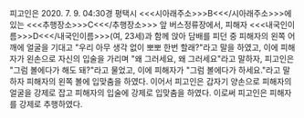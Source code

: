 피고인은 2020. 7. 9. 04:30경 평택시 <<<시아래주소>>>B<<</시아래주소>>>에 있는 <<<추행장소>>>C<<</추행장소>>> 앞 버스정류장에서, 피해자 <<<내국인이름>>>D<<</내국인이름>>>(여, 23세)과 함께 앉아 담배를 피던 중 피해자의 왼쪽 어깨에 얼굴을 기대고 "우리 아무 생각 없이 뽀뽀 한번 할래?"라고 말을 하였고, 이에 피해자가 왼손으로 자신의 입술을 가리며 "왜 그러세요, 왜 그러세요"라고 말하자, 피고인은 "그럼 볼에다가 해도 돼?"라고 물었고, 이에 피해자가 "그럼 볼에다가 하세요."라고 말하자 피해자의 왼쪽 볼에 입맞춤을 하였다. 이어서 피고인은 갑자기 양손으로 피해자의 얼굴을 강제로 잡고 피해자의 입술에 강제로 입맞춤을 하였다.
이로써 피고인은 피해자를 강제로 추행하였다.